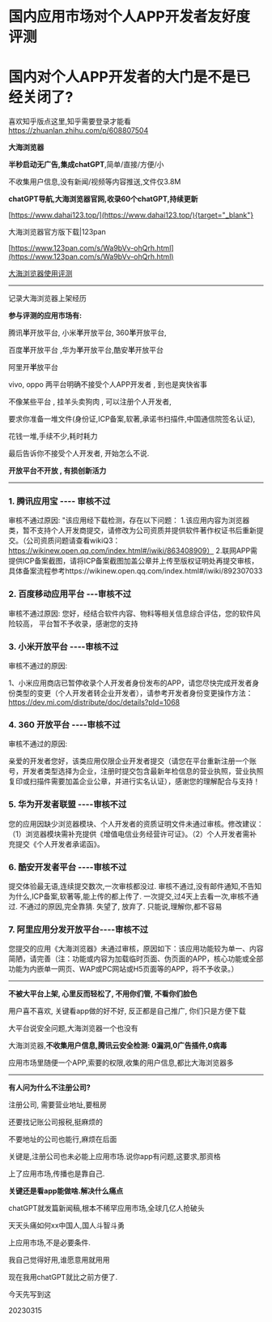 
# 国内应用市场对个人APP开发者友好度评测
# 国内对个人APP开发者的大门是不是已经关闭了?

喜欢知乎版点这里,知乎需要登录才能看
https://zhuanlan.zhihu.com/p/608807504

>

**大海浏览器**

**半秒启动无广告,集成chatGPT**,简单/直接/方便/小

不收集用户信息,没有新闻/视频等内容推送,文件仅3.8M


**chatGPT导航,大海浏览器官网,收录60个chatGPT,持续更新**

[https://www.dahai123.top/](https://www.dahai123.top/){target="_blank"}


大海浏览器官方版下载|123pan

[https://www.123pan.com/s/Wa9bVv-ohQrh.html](https://www.123pan.com/s/Wa9bVv-ohQrh.html)

[大海浏览器使用评测](https://gitee.com/boomer001/dahai-browser/blob/master/dahai-browser-guide.md#%E5%A4%A7%E6%B5%B7%E6%B5%8F%E8%A7%88%E5%99%A8%E4%BD%BF%E7%94%A8%E6%8C%87%E5%8D%97)

*****


记录大海浏览器上架经历

**参与评测的应用市场有:**

腾讯**半**开放平台, 小米**半**开放平台, 360**半**开放平台,

百度**半**开放平台 ,华为**半**开放平台,酷安**半**开放平台

阿里开**半**放平台

vivo, oppo 两平台明确不接受个人APP开发者 , 到也是爽快省事

不像某些平台 , 挂羊头卖狗肉 , 可以注册个人开发者, 

要求你准备一堆文件(身份证,ICP备案,软著,承诺书扫描件,中国通信院签名认证), 

花钱一堆,手续不少,耗时耗力

最后告诉你不接受个人开发者, 开始怎么不说.

**开放平台不开放 , 有损创新活力**

****

### 1. 腾讯应用宝 ---- 审核不过

审核不通过原因:
"该应用经下载检测，存在以下问题：
1.该应用内容为浏览器类，暂不支持个人开发商提交，请修改为公司资质并提供软件著作权证书后重新提交。（公司资质问题请查看wikiQ3：https://wikinew.open.qq.com/index.html#/iwiki/863408909）
2.联网APP需提供ICP备案截图，请将ICP备案截图加盖公章并上传至版权证明处再提交审核，具体备案流程参考https://wikinew.open.qq.com/index.html#/iwiki/892307033

### 2. 百度移动应用平台 ---审核不过

审核不通过原因:
您好，经结合软件内容、物料等相关信息综合评估，您的软件风险较高， 平台暂不予收录，感谢您的支持

### 3. 小米开放平台 ----审核不过

审核不通过的原因:

1、小米应用商店已暂停收录个人开发者身份发布的APP，请您尽快完成开发者身份类型的变更（个人开发者转企业开发者），请参考开发者身份变更操作方法：https://dev.mi.com/distribute/doc/details?pId=1068

### 4. 360 开放平台 ----审核不过

审核不通过的原因:

亲爱的开发者您好，该类应用仅限企业开发者提交（请您在平台重新注册一个账号，开发者类型选择为企业，注册时提交包含最新年检信息的营业执照，营业执照复印或扫描件需要加盖企业公章，并进行实名认证），感谢您的理解配合与支持！


### 5. 华为开发者联盟 ----审核不过

您的应用因缺少浏览器模块、个人开发者的资质证明文件未通过审核。修改建议：（1）浏览器模块需补充提供《增值电信业务经营许可证》。（2）个人开发者需补充提交《个人开发者承诺函》。



### 6. 酷安开发者平台 ----审核不过

提交体验最无语,连续提交数次,一次审核都没过. 审核不通过,没有邮件通知,不告知为什么,ICP备案,软著等,能上传的都上传了. 一次提交,过4天上去看一次,审核不通过. 不通过的原因,完全靠猜. 失望了, 放弃了. 只能说,理解你,都不容易

### 7. 阿里应用分发开放平台----审核不过

您提交的应用《大海浏览器》未通过审核，原因如下：该应用功能较为单一、内容简陋，请完善（注：功能或内容为加载临时页面、伪页面的APP，核心功能或全部功能为内嵌单一网页、WAP或PC网站或H5页面等的APP，将不予收录。）

----------------------------------------------------------------------------------------------

**不被大平台上架, 心里反而轻松了, 不用你们管, 不看你们脸色**

用户喜不喜欢, 关键看app做的好不好, 反正都是自己推广, 你们只是方便下载

大平台说安全问题,大海浏览器一个也没有

大海浏览器,**不收集用户信息,腾讯云安全检测: 0漏洞,0广告插件,0病毒**

应用市场里随便一个APP,索要的权限,收集的用户信息,都比大海浏览器多

****

**有人问为什么不注册公司?**

注册公司, 需要营业地址,要租房

还要找记账公司报税,挺麻烦的

不要地址的公司也能行,麻烦在后面


关键是,注册公司也未必能上应用市场.说你app有问题,这要求,那资格

上了应用市场,传播也是靠自己.


**关键还是看app能做啥.解决什么痛点**

chatGPT就发篇新闻稿,根本不稀罕应用市场,全球几亿人抢破头

天天头痛如何xx中国人,国人斗智斗勇

上应用市场,不是必要条件.

我自己觉得好用,谁愿意用就用用

现在我用chatGPT就比之前方便了.


今天先写到这

20230315